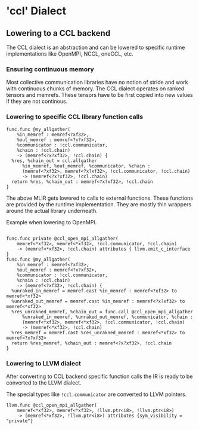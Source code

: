 # 'ccl' Dialect

## Lowering to a CCL backend
The CCL dialect is an abstraction and can be lowered to
specific runtime implementations like OpenMPI, NCCL, oneCCL, etc.

### Ensuring continuous memory
Most collective communication libraries have no notion of stride and
work with continuous chunks of memory.
The CCL dialect operates on ranked tensors and memrefs.
These tensors have to be first copied into new values if they are not continous.

### Lowering to specific CCL library function calls
```mlir
func.func @my_allgather(
    %in_memref : memref<?xf32>,
    %out_memref : memref<?x?xf32>,
    %communicator : !ccl.communicator,
    %chain : !ccl.chain)
    -> (memref<?x?xf32>, !ccl.chain) {
  %res, %chain_out = ccl.allgather
      %in_memref, %out_memref, %communicator, %chain :
      (memref<?xf32>, memref<?x?xf32>, !ccl.communicator, !ccl.chain)
      -> (memref<?x?xf32>, !ccl.chain)
  return %res, %chain_out : memref<?x?xf32>, !ccl.chain
}
```

The above MLIR gets lowered to calls to external functions.
These functions are provided by the runtime implementation.
They are mostly thin wrappers around the actual library underneath.

Example when lowering to OpenMPI.
```mlir

func.func private @ccl_open_mpi_allgather(
    memref<*xf32>, memref<*xf32>, !ccl.communicator, !ccl.chain)
    -> (memref<*xf32>, !ccl.chain) attributes { llvm.emit_c_interface }
func.func @my_allgather(
    %in_memref : memref<?xf32>,
    %out_memref : memref<?x?xf32>,
    %communicator : !ccl.communicator,
    %chain : !ccl.chain)
    -> (memref<?xf32>, !ccl.chain) {
  %unraked_in_memref = memref.cast %in_memref : memref<?xf32> to memref<*xf32>
  %unraked_out_memref = memref.cast %in_memref : memref<?x?xf32> to memref<*xf32>
  %res_unrakned_memref, %chain_out = func.call @ccl_open_mpi_allgather
      %unraked_in_memref, %unraked_out_memref, %communicator, %chain :
      (memref<*xf32>, memref<*xf32>, !ccl.communicator, !ccl.chain)
      -> (memref<*xf32>, !ccl.chain)
  %res_memref = memref.cast %res_unrakned_memref : memref<*xf32> to memref<?x?xf32>
  return %res_memref, %chain_out : memref<?x?xf32>, !ccl.chain
}
```

### Lowering to LLVM dialect
After converting to CCL backend specific function calls the IR is ready to be converted to the LLVM dialect.

The special types like `!ccl.communicator` are converted to LLVM pointers.
```mlir
llvm.func @ccl_open_mpi_allgather(
    memref<*xf32>, memref<*xf32>, !llvm.ptr<i8>, !llvm.ptr<i8>)
    -> (memref<*xf32>, !llvm.ptr<i8>) attributes {sym_visibility = "private"}
```

